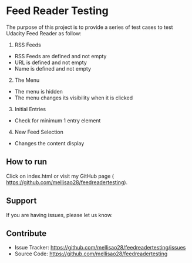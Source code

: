 Feed Reader Testing
===================================================

The purpose of this project is to provide a series of test cases to test Udacity Feed Reader as follow:

1. RSS Feeds
  - RSS Feeds are defined and not empty
  - URL is defined and not empty
  - Name is defined and not empty

2. The Menu
  - The menu is hidden
  - The menu changes its visibility when it is clicked

3. Initial Entries
  - Check for minimum 1 entry element

4. New Feed Selection
  - Changes the content display

How to run
-----------
Click on index.html or visit my GitHub page ( https://github.com/mellisao28/feedreadertesting). 

Support
-------

If you are having issues, please let us know.

Contribute
----------

- Issue Tracker: https://github.com/mellisao28/feedreadertesting/issues
- Source Code: https://github.com/mellisao28/feedreadertesting
